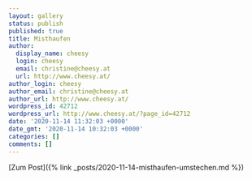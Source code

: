 ```yaml
---
layout: gallery
status: publish
published: true
title: Misthaufen
author:
  display_name: cheesy
  login: cheesy
  email: christine@cheesy.at
  url: http://www.cheesy.at/
author_login: cheesy
author_email: christine@cheesy.at
author_url: http://www.cheesy.at/
wordpress_id: 42712
wordpress_url: http://www.cheesy.at/?page_id=42712
date: '2020-11-14 11:32:03 +0000'
date_gmt: '2020-11-14 10:32:03 +0000'
categories: []
comments: []
---
```

<!-- wp:core-embed/wordpress {"url":"http://www.cheesy.at/2020/11/misthaufen-umstechen/","type":"rich","providerNameSlug":"cheesy-at","className":""} -->
[Zum Post]({% link _posts/2020-11-14-misthaufen-umstechen.md %})
<!-- /wp:core-embed/wordpress -->
<!-- wp:paragraph --><!-- /wp:paragraph -->
